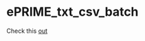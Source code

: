# ePRIME_txt_csv_batch

Check this [out](https://github.com/rahulvenugopal/ePRIME_txt_csv_batch/blob/main/Documentation/ePRIME%20.txt%20to%20.csv%20converter.pdf)
 
